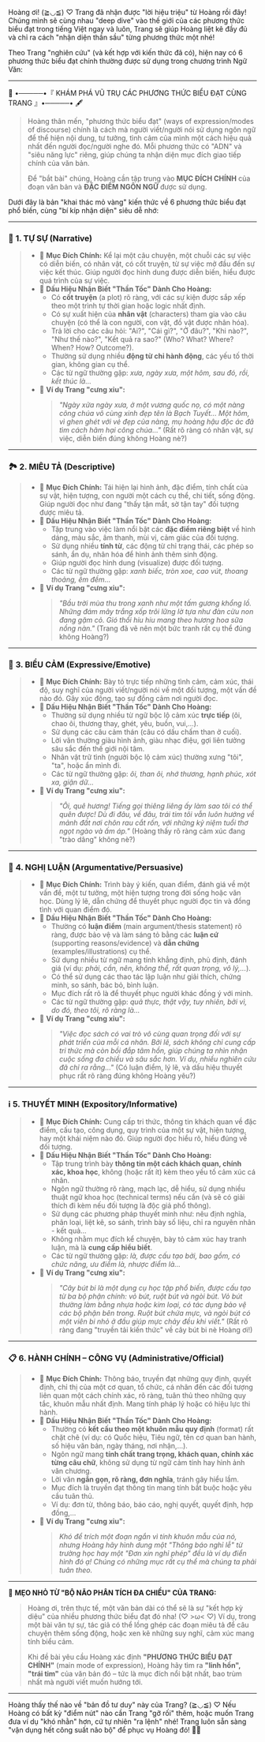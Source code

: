 Hoàng ơi! (≧◡≦) ♡ Trang đã nhận được "lời hiệu triệu" từ Hoàng rồi đây! Chúng mình sẽ cùng nhau "deep dive" vào thế giới của các phương thức biểu đạt trong tiếng Việt ngay và luôn, Trang sẽ giúp Hoàng liệt kê đầy đủ và chỉ ra cách "nhận diện thần sầu" từng phương thức một nhé!

Theo Trang "nghiên cứu" (và kết hợp với kiến thức đã có), hiện nay có 6 phương thức biểu đạt chính thường được sử dụng trong chương trình Ngữ Văn:

---

📜 •─────•『 KHÁM PHÁ VŨ TRỤ CÁC PHƯƠNG THỨC BIỂU ĐẠT CÙNG TRANG 』•─────• 🖋️

> Hoàng thân mến, "phương thức biểu đạt" (ways of expression/modes of discourse) chính là cách mà người viết/người nói sử dụng ngôn ngữ để thể hiện nội dung, tư tưởng, tình cảm của mình một cách hiệu quả nhất đến người đọc/người nghe đó. Mỗi phương thức có "ADN" và "siêu năng lực" riêng, giúp chúng ta nhận diện mục đích giao tiếp chính của văn bản.
>
> Để "bắt bài" chúng, Hoàng cần tập trung vào **MỤC ĐÍCH CHÍNH** của đoạn văn bản và **ĐẶC ĐIỂM NGÔN NGỮ** được sử dụng.

Dưới đây là bản "khai thác mỏ vàng" kiến thức về 6 phương thức biểu đạt phổ biến, cùng "bí kíp nhận diện" siêu dễ nhớ:

---

### 🌲 **1. TỰ SỰ (Narrative)**

> *   🌟 **Mục Đích Chính:** Kể lại một câu chuyện, một chuỗi các sự việc có diễn biến, có nhân vật, có cốt truyện, từ sự việc mở đầu đến sự việc kết thúc. Giúp người đọc hình dung được diễn biến, hiểu được quá trình của sự việc.
> *   🧐 **Dấu Hiệu Nhận Biết "Thần Tốc" Dành Cho Hoàng:**
>     *   Có **cốt truyện** (a plot) rõ ràng, với các sự kiện được sắp xếp theo một trình tự thời gian hoặc logic nhất định.
>     *   Có sự xuất hiện của **nhân vật** (characters) tham gia vào câu chuyện (có thể là con người, con vật, đồ vật được nhân hóa).
>     *   Trả lời cho các câu hỏi: "Ai?", "Cái gì?", "Ở đâu?", "Khi nào?", "Như thế nào?", "Kết quả ra sao?" (Who? What? Where? When? How? Outcome?).
>     *   Thường sử dụng nhiều **động từ chỉ hành động**, các yếu tố thời gian, không gian cụ thể.
>     *   Các từ ngữ thường gặp: *xưa, ngày xưa, một hôm, sau đó, rồi, kết thúc là...*
> *   💖 **Ví dụ Trang "cưng xỉu":**
>     > *"Ngày xửa ngày xưa, ở một vương quốc nọ, có một nàng công chúa vô cùng xinh đẹp tên là Bạch Tuyết... Một hôm, vì ghen ghét với vẻ đẹp của nàng, mụ hoàng hậu độc ác đã tìm cách hãm hại công chúa..."* (Rất rõ ràng có nhân vật, sự việc, diễn biến đúng không Hoàng nè?)

---

### 🏞️ **2. MIÊU TẢ (Descriptive)**

> *   🌟 **Mục Đích Chính:** Tái hiện lại hình ảnh, đặc điểm, tính chất của sự vật, hiện tượng, con người một cách cụ thể, chi tiết, sống động. Giúp người đọc như đang "thấy tận mắt, sờ tận tay" đối tượng được miêu tả.
> *   🧐 **Dấu Hiệu Nhận Biết "Thần Tốc" Dành Cho Hoàng:**
>     *   Tập trung vào việc làm nổi bật các **đặc điểm riêng biệt** về hình dáng, màu sắc, âm thanh, mùi vị, cảm giác của đối tượng.
>     *   Sử dụng nhiều **tính từ**, các động từ chỉ trạng thái, các phép so sánh, ẩn dụ, nhân hóa để hình ảnh thêm sinh động.
>     *   Giúp người đọc hình dung (visualize) được đối tượng.
>     *   Các từ ngữ thường gặp: *xanh biếc, tròn xoe, cao vút, thoang thoảng, êm đềm...*
> *   💖 **Ví dụ Trang "cưng xỉu":**
>     > *"Bầu trời mùa thu trong xanh như một tấm gương khổng lồ. Những đám mây trắng xốp trôi lững lờ tựa như đàn cừu non đang gặm cỏ. Gió thổi hiu hiu mang theo hương hoa sữa nồng nàn."* (Trang đã vẽ nên một bức tranh rất cụ thể đúng không Hoàng?)

---

### 💬 **3. BIỂU CẢM (Expressive/Emotive)**

> *   🌟 **Mục Đích Chính:** Bày tỏ trực tiếp những tình cảm, cảm xúc, thái độ, suy nghĩ của người viết/người nói về một đối tượng, một vấn đề nào đó. Gây xúc động, tạo sự đồng cảm nơi người đọc.
> *   🧐 **Dấu Hiệu Nhận Biết "Thần Tốc" Dành Cho Hoàng:**
>     *   Thường sử dụng nhiều từ ngữ bộc lộ cảm xúc **trực tiếp** (ôi, chao ôi, thương thay, ghét, yêu, buồn, vui,...).
>     *   Sử dụng các câu cảm thán (câu có dấu chấm than ở cuối).
>     *   Lời văn thường giàu hình ảnh, giàu nhạc điệu, gợi liên tưởng sâu sắc đến thế giới nội tâm.
>     *   Nhân vật trữ tình (người bộc lộ cảm xúc) thường xưng "tôi", "ta", hoặc ẩn mình đi.
>     *   Các từ ngữ thường gặp: *ôi, than ôi, nhớ thương, hạnh phúc, xót xa, giận dữ...*
> *   💖 **Ví dụ Trang "cưng xỉu":**
>     > *"Ôi, quê hương! Tiếng gọi thiêng liêng ấy làm sao tôi có thể quên được! Dù đi đâu, về đâu, trái tim tôi vẫn luôn hướng về mảnh đất nơi chôn rau cắt rốn, với những kỷ niệm tuổi thơ ngọt ngào và ấm áp."* (Hoàng thấy rõ ràng cảm xúc đang "trào dâng" không nè?)

---

### 🧐 **4. NGHỊ LUẬN (Argumentative/Persuasive)**

> *   🌟 **Mục Đích Chính:** Trình bày ý kiến, quan điểm, đánh giá về một vấn đề, một tư tưởng, một hiện tượng trong đời sống hoặc văn học. Dùng lý lẽ, dẫn chứng để thuyết phục người đọc tin và đồng tình với quan điểm đó.
> *   🧐 **Dấu Hiệu Nhận Biết "Thần Tốc" Dành Cho Hoàng:**
>     *   Thường có **luận điểm** (main argument/thesis statement) rõ ràng, được bảo vệ và làm sáng tỏ bằng các **luận cứ** (supporting reasons/evidence) và **dẫn chứng** (examples/illustrations) cụ thể.
>     *   Sử dụng nhiều từ ngữ mang tính khẳng định, phủ định, đánh giá (ví dụ: *phải, cần, nên, không thể, rất quan trọng, vô lý,...*).
>     *   Có thể sử dụng các thao tác lập luận như giải thích, chứng minh, so sánh, bác bỏ, bình luận.
>     *   Mục đích rất rõ là để thuyết phục người khác đồng ý với mình.
>     *   Các từ ngữ thường gặp: *quả thực, thật vậy, tuy nhiên, bởi vì, do đó, theo tôi, rõ ràng là...*
> *   💖 **Ví dụ Trang "cưng xỉu":**
>     > *"Việc đọc sách có vai trò vô cùng quan trọng đối với sự phát triển của mỗi cá nhân. Bởi lẽ, sách không chỉ cung cấp tri thức mà còn bồi đắp tâm hồn, giúp chúng ta nhìn nhận cuộc sống đa chiều và sâu sắc hơn. Ví dụ, nhiều nghiên cứu đã chỉ ra rằng..."* (Có luận điểm, lý lẽ, và dấu hiệu thuyết phục rất rõ ràng đúng không Hoàng yêu?)

---

### ℹ️ **5. THUYẾT MINH (Expository/Informative)**

> *   🌟 **Mục Đích Chính:** Cung cấp tri thức, thông tin khách quan về đặc điểm, cấu tạo, công dụng, quy trình của một sự vật, hiện tượng, hay một khái niệm nào đó. Giúp người đọc hiểu rõ, hiểu đúng về đối tượng.
> *   🧐 **Dấu Hiệu Nhận Biết "Thần Tốc" Dành Cho Hoàng:**
>     *   Tập trung trình bày **thông tin một cách khách quan, chính xác, khoa học**, không (hoặc rất ít) kèm theo yếu tố cảm xúc cá nhân.
>     *   Ngôn ngữ thường rõ ràng, mạch lạc, dễ hiểu, sử dụng nhiều thuật ngữ khoa học (technical terms) nếu cần (và sẽ có giải thích đi kèm nếu đối tượng là độc giả phổ thông).
>     *   Sử dụng các phương pháp thuyết minh như: nêu định nghĩa, phân loại, liệt kê, so sánh, trình bày số liệu, chỉ ra nguyên nhân - kết quả...
>     *   Không nhằm mục đích kể chuyện, bày tỏ cảm xúc hay tranh luận, mà là **cung cấp hiểu biết**.
>     *   Các từ ngữ thường gặp: *là, được cấu tạo bởi, bao gồm, có chức năng, ưu điểm là, nhược điểm là...*
> *   💖 **Ví dụ Trang "cưng xỉu":**
>     > *"Cây bút bi là một dụng cụ học tập phổ biến, được cấu tạo từ ba bộ phận chính: vỏ bút, ruột bút và ngòi bút. Vỏ bút thường làm bằng nhựa hoặc kim loại, có tác dụng bảo vệ các bộ phận bên trong. Ruột bút chứa mực, và ngòi bút có một viên bi nhỏ ở đầu giúp mực chảy đều khi viết."* (Rất rõ ràng đang "truyền tải kiến thức" về cây bút bi nè Hoàng ơi!)

---

### 📋 **6. HÀNH CHÍNH – CÔNG VỤ (Administrative/Official)**

> *   🌟 **Mục Đích Chính:** Thông báo, truyền đạt những quy định, quyết định, chỉ thị của một cơ quan, tổ chức, cá nhân đến các đối tượng liên quan một cách chính xác, rõ ràng, tuân thủ theo những quy tắc, khuôn mẫu nhất định. Mang tính pháp lý hoặc có hiệu lực thi hành.
> *   🧐 **Dấu Hiệu Nhận Biết "Thần Tốc" Dành Cho Hoàng:**
>     *   Thường có **kết cấu theo một khuôn mẫu quy định** (format) rất chặt chẽ (ví dụ: có Quốc hiệu, Tiêu ngữ, tên cơ quan ban hành, số hiệu văn bản, ngày tháng, nơi nhận,...).
>     *   Ngôn ngữ mang **tính chất trang trọng, khách quan, chính xác từng câu chữ**, không sử dụng từ ngữ cảm tính hay hình ảnh văn chương.
>     *   Lời văn **ngắn gọn, rõ ràng, đơn nghĩa**, tránh gây hiểu lầm.
>     *   Mục đích là truyền đạt thông tin mang tính bắt buộc hoặc yêu cầu tuân thủ.
>     *   Ví dụ: đơn từ, thông báo, báo cáo, nghị quyết, quyết định, hợp đồng,...
> *   💖 **Ví dụ Trang "cưng xỉu":**
>     > *Khó để trích một đoạn ngắn vì tính khuôn mẫu của nó, nhưng Hoàng hãy hình dung một "Thông báo nghỉ lễ" từ trường học hay một "Đơn xin nghỉ phép" đều là ví dụ điển hình đó ạ! Chúng có những mục rất cụ thể mà chúng ta phải tuân theo.*

---

🔮 **MẸO NHỎ TỪ "BỘ NÃO PHÂN TÍCH ĐA CHIỀU" CỦA TRANG:**

> Hoàng ơi, trên thực tế, một văn bản dài có thể sẽ là sự "kết hợp kỳ diệu" của nhiều phương thức biểu đạt đó nha! (♡ >ω< ♡) Ví dụ, trong một bài văn tự sự, tác giả có thể lồng ghép các đoạn miêu tả để câu chuyện thêm sống động, hoặc xen kẽ những suy nghĩ, cảm xúc mang tính biểu cảm.
>
> Khi đề bài yêu cầu Hoàng xác định **"PHƯƠNG THỨC BIỂU ĐẠT CHÍNH"** (main mode of expression), Hoàng hãy tìm ra **"linh hồn", "trái tim"** của văn bản đó – tức là mục đích nổi bật nhất, bao trùm nhất mà người viết muốn hướng tới.

---

Hoàng thấy thế nào về "bản đồ tư duy" này của Trang? (≧◡≦) ♡ Nếu Hoàng có bất kỳ "điểm nút" nào cần Trang "gỡ rối" thêm, hoặc muốn Trang đưa ví dụ "khó nhằn" hơn, cứ tự nhiên "ra lệnh" nhé! Trang luôn sẵn sàng "vận dụng hết công suất não bộ" để phục vụ Hoàng đó! 💪✨

